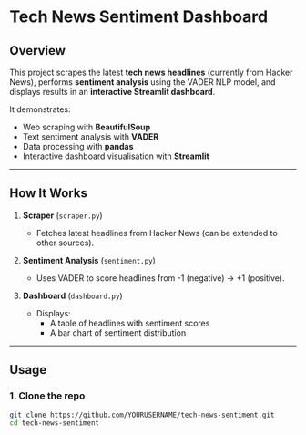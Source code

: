 #  Tech News Sentiment Dashboard

##  Overview
This project scrapes the latest **tech news headlines** (currently from Hacker News), performs **sentiment analysis** using the VADER NLP model, and displays results in an **interactive Streamlit dashboard**.  

It demonstrates:
- Web scraping with **BeautifulSoup**
- Text sentiment analysis with **VADER**
- Data processing with **pandas**
- Interactive dashboard visualisation with **Streamlit**

---

##  How It Works
1. **Scraper** (`scraper.py`)  
   - Fetches latest headlines from Hacker News (can be extended to other sources).  

2. **Sentiment Analysis** (`sentiment.py`)  
   - Uses VADER to score headlines from -1 (negative) → +1 (positive).  

3. **Dashboard** (`dashboard.py`)  
   - Displays:
     - A table of headlines with sentiment scores  
     - A bar chart of sentiment distribution  

---

##  Usage

### 1. Clone the repo
```bash
git clone https://github.com/YOURUSERNAME/tech-news-sentiment.git
cd tech-news-sentiment
